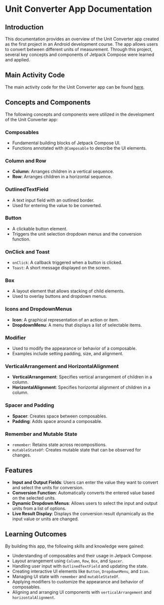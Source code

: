 # Unit Converter App Documentation

## Introduction
This documentation provides an overview of the Unit Converter app created as the first project in an Android development course. The app allows users to convert between different units of measurement. Through this project, several key concepts and components of Jetpack Compose were learned and applied.

## Main Activity Code
The main activity code for the Unit Converter app can be found [here](UnitConverter/app/src/main/java/com/example/unitconverter/MainActivity.kt).

## Concepts and Components
The following concepts and components were utilized in the development of the Unit Converter app:

### Composables
- Fundamental building blocks of Jetpack Compose UI.
- Functions annotated with `@Composable` to describe the UI elements.

### Column and Row
- **Column**: Arranges children in a vertical sequence.
- **Row**: Arranges children in a horizontal sequence.

### OutlinedTextField
- A text input field with an outlined border.
- Used for entering the value to be converted.

### Button
- A clickable button element.
- Triggers the unit selection dropdown menus and the conversion function.

### OnClick and Toast
- `onClick`: A callback triggered when a button is clicked.
- `Toast`: A short message displayed on the screen.

### Box
- A layout element that allows stacking of child elements.
- Used to overlay buttons and dropdown menus.

### Icons and DropdownMenus
- **Icon**: A graphical representation of an action or item.
- **DropdownMenu**: A menu that displays a list of selectable items.

### Modifier
- Used to modify the appearance or behavior of a composable.
- Examples include setting padding, size, and alignment.

### VerticalArrangement and HorizontalAlignment
- **VerticalArrangement**: Specifies vertical arrangement of children in a column.
- **HorizontalAlignment**: Specifies horizontal alignment of children in a column.

### Spacer and Padding
- **Spacer**: Creates space between composables.
- **Padding**: Adds space around a composable.

### Remember and Mutable State
- `remember`: Retains state across recompositions.
- `mutableStateOf`: Creates mutable state that can be observed for changes.

## Features
- **Input and Output Fields**: Users can enter the value they want to convert and select the units for conversion.
- **Conversion Function**: Automatically converts the entered value based on the selected units.
- **Dynamic Dropdown Menus**: Allows users to select the input and output units from a list of options.
- **Live Result Display**: Displays the conversion result dynamically as the input value or units are changed.

## Learning Outcomes
By building this app, the following skills and knowledge were gained:
- Understanding of composables and their usage in Jetpack Compose.
- Layout arrangement using `Column`, `Row`, `Box`, and `Spacer`.
- Handling user input with `OutlinedTextField` and updating the state.
- Creating interactive UI elements like `Button`, `DropdownMenu`, and `Icon`.
- Managing UI state with `remember` and `mutableStateOf`.
- Applying modifiers to customize the appearance and behavior of composables.
- Aligning and arranging UI components with `verticalArrangement` and `horizontalAlignment`.
